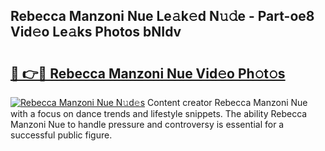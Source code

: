## Rebecca Manzoni Nue Le𝚊k𝚎d N𝚞𝚍e - Part-oe8 Vid𝚎o Le𝚊ks Photos bNIdv

# <h2><a href="http://fbag6o.evod.top/?m=Rebecca+Manzoni+Nue">🔗 👉🔴 Rebecca Manzoni Nue Vid𝚎o Ph𝚘t𝚘s</a></h2>

[![Rebecca Manzoni Nue N𝚞d𝚎s](https://i.imgur.com/8V9OHl7.gif)](http://fbag6o.evod.top/?m=Rebecca+Manzoni+Nue)
Content creator Rebecca Manzoni Nue with a focus on dance trends and lifestyle snippets. The ability Rebecca Manzoni Nue to handle pressure and controversy is essential for a successful public figure. 
